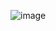 ![image](https://github.com/imvickykumar999/phishing/assets/50515418/173d7ffc-2141-4490-9371-84cc788aa92c)
